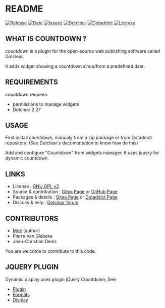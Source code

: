 # README

[![Release](https://img.shields.io/github/v/release/JcDenis/countdown)](https://git.dotclear.watch/JcDenis/countdown/releases)
[![Date](https://img.shields.io/github/release-date/JcDenis/countdown)](https://git.dotclear.watch/JcDenis/countdown/releases)
[![Issues](https://img.shields.io/github/issues/JcDenis/countdown)](https://git.dotclear.watch/JcDenis/countdown/issues)
[![Dotclear](https://img.shields.io/badge/dotclear-v2.27-blue.svg)](https://fr.dotclear.org/download)
[![Dotaddict](https://img.shields.io/badge/dotaddict-official-green.svg)](https://plugins.dotaddict.org/dc2/details/countdown)
[![License](https://img.shields.io/github/license/JcDenis/countdown)](https://git.dotclear.watch/JcDenis/countdown/blob/master/LICENSE)

## WHAT IS COUNTDOWN ?

_countdown_ is a plugin for the open-source 
web publishing software called Dotclear.

It adds widget showing a countdown since/from a predefined date.

## REQUIREMENTS

 _countdown_ requires: 

  * permissions to manage widgets
  * Dotclear 2.27

## USAGE

First install _countdown_, manualy from a zip package or from 
Dotaddict repository. (See Dotclear's documentation to know how do this)

Add and configure "Countdown" from widgets manager.
It uses jquery for dynamic countdown.

## LINKS

 * License : [GNU GPL v2](https://www.gnu.org/licenses/old-licenses/lgpl-2.0.html)
 * Source & contribution : [Gitea Page](https://git.dotclear.watch/JcDenis/countdown) or [GitHub Page](https://github.com/JcDenis/countdown)
 * Packages & details : [Gitea Page](https://git.dotclear.watch/JcDenis/countdown/releases) or [Dotaddict Page](https://plugins.dotaddict.org/dc2/details/countdown)
 * Discuss & help : [Dotclear forum](https://forum.dotclear.org/viewforum.php?id=16)

## CONTRIBUTORS

 * [Moe](http://gniark.net/) (author)
 * Pierre Van Glabeke
 * Jean-Christian Denis

 You are welcome to contribute to this code.

 ## JQUERY PLUGIN

Dynamic display uses plugin jQuery Countdown; See:
 * [Plugin](http://keith-wood.name/countdown.html)
 * [Formats](http://keith-wood.name/countdownRef.html#format)
 * [Display](http://keith-wood.name/countdownRef.html#layout)
